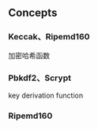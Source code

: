 ## Concepts

### Keccak、Ripemd160

加密哈希函数

### Pbkdf2、Scrypt

key derivation function

### Ripemd160
